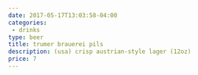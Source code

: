 ```yaml
---
date: 2017-05-17T13:03:58-04:00
categories: 
 - drinks
type: beer
title: trumer brauerei pils
description: (usa) crisp austrian-style lager (12oz)
price: 7
---
```

